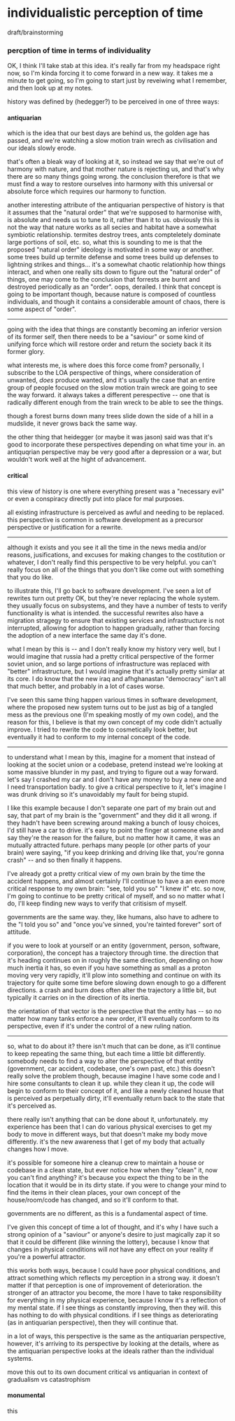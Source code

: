 # individualistic perception of time

draft/brainstorming

### percption of time in terms of individuality

OK, I think I'll take stab at this idea. it's really far from my headspace right now, so I'm kinda forcing it to come forward in a new way. it takes me a minute to get going, so I'm going to start just by reveiwing what I remember, and then look up at my notes.

history was defined by (hedegger?) to be perceived in one of three ways:

#### antiquarian

which is the idea that our best days are behind us, the golden age has passed, and we're watching a slow motion train wrech as civilisation and our ideals slowly erode.

that's often a bleak way of looking at it, so instead we say that we're out of harmony with nature, and that mother nature is rejecting us, and that's why there are so many things going wrong. the conclusion therefore is that we must find a way to restore ourselves into harmony with this universal or absolute force which requires our harmony to function.

another interesting attribute of the antiquarian perspective of history is that it assumes that the "natural order" that we're supposed to harmonise with, is absolute and needs us to tune to it, rather than it to us. obviously this is not the way that nature works as all secies and habitat have a somewhat symbiotic relationship. termites destroy trees, ants compteletely dominate large portions of soil, etc. so, what this is sounding to me is that the proposed "natural order" ideology is motivated in some way or another. some trees build up termite defense and some trees build up defenses to lightning strikes and things... it's a somewhat chaotic relationhip how things interact, and when one really sits down to figure out the "natural order" of things, one may come to the conclusion that forrests are burnt and destroyed periodically as an "order". oops, derailed. I think that concept is going to be important though, because nature is composed of countless individuals, and though it contains a considerable amount of chaos, there is some aspect of "order".

---

going with the idea that things are constantly becoming an inferior version of its former self, then there needs to be a "saviour" or some kind of unifying force which will restore order and return the society back it its former glory.

what interests me, is where does this force come from? personally, I subscribe to the LOA perspective of things, where consideration of unwanted, *does* produce wanted, and it's usually the case that an entire group of people focused on the slow motion train wreck are going to see the way forward. it always takes a different perespective -- one that is radically different enough from the train wreck to be able to see the things.

though a forest burns down many trees slide down the side of a hill in a mudslide, it never grows back the same way.

the other thing that heidegger (or maybe it was jason) said was that it's good to incorporate these perspectives depending on what time your in. an antiquqrian perspective may be very good after a depression or a war, but wouldn't work well at the hight of advancement.

#### critical

this view of history is one where everything present was a "necessary evil" or even a conspiracy directly put into place for mal purposes.

all existing infrastructure is perceived as awful and needing to be replaced. this perspective is common in software development as a precursor perspective or justification for a rewrite.

---

although it exists and you see it all the time in the news media and/or reasons, jusifications, and excuses for making changes to the costitution or whatever, I don't really find this perspective to be very helpful. you can't really focus on all of the things that you don't like come out with something that you do like.

to illustrate this, I'll go back to software development. I've seen a lot of rewrites turn out pretty OK, but they're never replacing the whole system. they usually focus on subsystems, and they have a number of tests to verify functionality is what is intended. the successful rewrites also have a migration stragegy to ensure that existing services and infrastructure is not interrupted, allowing for adoption to happen gradually, rather than forcing the adoption of a new interface the same day it's done.

what I mean by this is -- and I don't really know my history very well, but I would imagine that russia had a pretty critical perspective of the former soviet union, and so large portions of infrastructure was replaced with "better" infrastructure, but I would imagine that it's actually pretty similar at its core. I do know that the new iraq and afhghanastan "democracy" isn't all that much better, and probably in a lot of cases worse.

I've seen this same thing happen various times in software development, where the proposed new system turns out to be just as big of a tangled mess as the previous one (I'm speaking mostly of my own code), and the reason for this, I believe is that my own concept of my code didn't actually improve. I tried to rewrite the code to cosmetically look better, but eventually it had to conform to my internal concept of the code.

---

to understand what I mean by this, imagine for a moment that instead of looking at the societ union or a codebase, pretend instead we're looking at some massive blunder in my past, and trying to figure out a way forward. let's say I crashed my car and I don't have any money to buy a new one and I need transportation badly. to give a critical perspective to it, let's imagine I was drunk driving so it's unavoidably my fault for being stupid.

I like this example because I don't separate one part of my brain out and say, that part of my brain is the "government" and they did it all wrong. if they hadn't have been screwing around making a bunch of lousy choices, I'd still have a car to drive. it's easy to point the finger at someone else and say they're the reason for the failure, but no matter how it came, it was an mutually attracted future. perhaps many people (or other parts of your brain) were saying, "if you keep drinking and driving like that, you're gonna crash" -- and so then finally it happens.

I've already got a pretty critical view of my own brain by the time the accident happens, and almost certainly I'll continue to have a an even more critical response to my own brain: "see, told you so" "I knew it" etc. so now, I'm going to continue to be pretty critical of myself, and so no matter what I do, I'll keep finding new ways to verify that critisism of myself.

governments are the same way. they, like humans, also have to adhere to the "I told you so" and "once you've sinned, you're tainted forever" sort of attitude.

if you were to look at yourself or an entity (government, person, software, corporation), the concept has a trajectory through time. the direction that it's heading continues on in roughly the same direction, depending on how much inertia it has, so even if you have something as small as a proton moving very very rapidly, it'll plow into something and continue on with its trajectory for quite some time before slowing down enough to go a different directions. a crash and burn does often alter the trajectory a little bit, but typically it carries on in the direction of its inertia.

the orientation of that vector is the perspective that the entity has -- so no matter how many tanks enforce a new order, it'll eventually conform to its perspective, even if it's under the control of a new ruling nation.

---

so, what to do about it? there isn't much that can be done, as it'll continue to keep repeating the same thing, but each time a little bit differently. somebody needs to find a way to alter the perspective of that entity (government, car accident, codebase, one's own past, etc.) this doesn't really solve the problem though, because imagine I have some code and I hire some consultants to clean it up. while they clean it up, the code will begin to conform to their concept of it, and like a newly cleaned house that is perceived as perpetually dirty, it'll eventually return back to the state that it's perceived as.

there really isn't anything that can be done about it, unfortunately. my experience has been that I can do various physical exercises to get my body to move in different ways, but that doesn't make my body move differently. it's the new awareness that I get of my body that actually changes how I move.

it's possible for someone hire a cleanup crew to maintain a house or codebase in a clean state, but ever notice how when they "clean" it, now you can't find anything? it's because you expect the thing to be in the location that it would be in its dirty state. if you were to change your mind to find the items in their clean places, your own concept of the house/room/code has changed, and so it'll conform to that.

governments are no different, as this is a fundamental aspect of time.

I've given this concept of time a lot of thought, and it's why I have such a strong opinion of a "saviour" or anyone's desire to just magically zap it so that it could be different (like winning the lottery), because I know that changes in physical conditions will *not* have any effect on your reality if you're a powerful attractor.

this works both ways, because I could have poor physical conditions, and attract something which reflects my perception in a strong way. it doesn't matter if that perception is one of improvement of deterioration. the stronger of an attractor you become, the more I have to take responsibility for everything in my physical experience, because I know it's a reflection of my mental state. if I see things as constantly improving, then they will. this has nothing to do with physical conditions. if I see things as deteriorating (as in antiquarian perspective), then they will continue that.

in a lot of ways, this perspective is the same as the antiquarian perspective, however, it's arriving to its perspective by looking at the details, where as the antiquarian perspective looks at the ideals rather than the individual systems.

move this out to its own document
critical vs antiquarian in context of gradualism vs catastrophism

#### monumental

this
